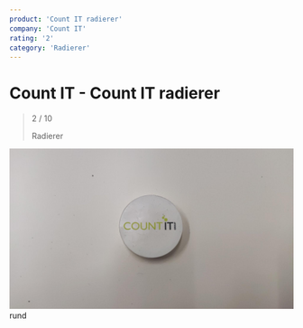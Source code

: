 ```yaml
---
product: 'Count IT radierer'
company: 'Count IT'
rating: '2'
category: 'Radierer'
---
```


# Count IT - Count IT radierer
>
> 2 / 10
>
> Radierer

![Count IT radierer](./assets/count-it-count-it-radierer-82eb1730-ec14-4013-a293-b691aef9d378.jpg)
rund
